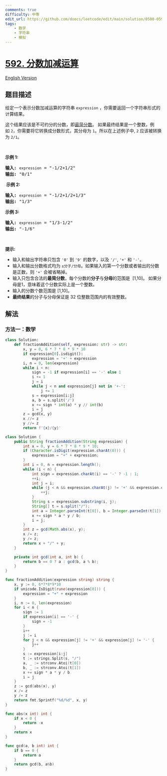```yaml
---
comments: true
difficulty: 中等
edit_url: https://github.com/doocs/leetcode/edit/main/solution/0500-0599/0592.Fraction%20Addition%20and%20Subtraction/README.md
tags:
    - 数学
    - 字符串
    - 模拟
---
```


# [592. 分数加减运算](https://leetcode.cn/problems/fraction-addition-and-subtraction)

[English Version](/solution/0500-0599/0592.Fraction%20Addition%20and%20Subtraction/README_EN.md)

## 题目描述

<!-- 这里写题目描述 -->

<p>给定一个表示分数加减运算的字符串&nbsp;<code>expression</code>&nbsp;，你需要返回一个字符串形式的计算结果。&nbsp;</p>

<p>这个结果应该是不可约分的分数，即<a href="https://baike.baidu.com/item/%E6%9C%80%E7%AE%80%E5%88%86%E6%95%B0" target="_blank">最简分数</a>。&nbsp;如果最终结果是一个整数，例如&nbsp;<code>2</code>，你需要将它转换成分数形式，其分母为&nbsp;<code>1</code>。所以在上述例子中, <code>2</code>&nbsp;应该被转换为&nbsp;<code>2/1</code>。</p>

<p>&nbsp;</p>

<p><strong>示例&nbsp;1:</strong></p>

<pre>
<strong>输入:</strong>&nbsp;<code>expression</code>&nbsp;= "-1/2+1/2"
<strong>输出:</strong> "0/1"
</pre>

<p><strong>&nbsp;示例 2:</strong></p>

<pre>
<strong>输入:</strong>&nbsp;<code>expression</code>&nbsp;= "-1/2+1/2+1/3"
<strong>输出:</strong> "1/3"
</pre>

<p><strong>示例 3:</strong></p>

<pre>
<strong>输入:</strong>&nbsp;<code>expression</code>&nbsp;= "1/3-1/2"
<strong>输出:</strong> "-1/6"
</pre>

<p>&nbsp;</p>

<p><strong>提示:</strong></p>

<ul>
	<li>输入和输出字符串只包含&nbsp;<code>'0'</code> 到&nbsp;<code>'9'</code>&nbsp;的数字，以及&nbsp;<code>'/'</code>, <code>'+'</code> 和&nbsp;<code>'-'</code>。&nbsp;</li>
	<li>输入和输出分数格式均为&nbsp;<code>±分子/分母</code>。如果输入的第一个分数或者输出的分数是正数，则&nbsp;<code>'+'</code>&nbsp;会被省略掉。</li>
	<li>输入只包含合法的<strong>最简分数</strong>，每个分数的<strong>分子</strong>与<strong>分母</strong>的范围是&nbsp;&nbsp;[1,10]。&nbsp;如果分母是1，意味着这个分数实际上是一个整数。</li>
	<li>输入的分数个数范围是 [1,10]。</li>
	<li><strong>最终结果</strong>的分子与分母保证是 32 位整数范围内的有效整数。</li>
</ul>

## 解法

### 方法一：数学

<!-- tabs:start -->

```python
class Solution:
    def fractionAddition(self, expression: str) -> str:
        x, y = 0, 6 * 7 * 8 * 9 * 10
        if expression[0].isdigit():
            expression = '+' + expression
        i, n = 0, len(expression)
        while i < n:
            sign = -1 if expression[i] == '-' else 1
            i += 1
            j = i
            while j < n and expression[j] not in '+-':
                j += 1
            s = expression[i:j]
            a, b = s.split('/')
            x += sign * int(a) * y // int(b)
            i = j
        z = gcd(x, y)
        x //= z
        y //= z
        return f'{x}/{y}'
```

```java
class Solution {
    public String fractionAddition(String expression) {
        int x = 0, y = 6 * 7 * 8 * 9 * 10;
        if (Character.isDigit(expression.charAt(0))) {
            expression = "+" + expression;
        }
        int i = 0, n = expression.length();
        while (i < n) {
            int sign = expression.charAt(i) == '-' ? -1 : 1;
            ++i;
            int j = i;
            while (j < n && expression.charAt(j) != '+' && expression.charAt(j) != '-') {
                ++j;
            }
            String s = expression.substring(i, j);
            String[] t = s.split("/");
            int a = Integer.parseInt(t[0]), b = Integer.parseInt(t[1]);
            x += sign * a * y / b;
            i = j;
        }
        int z = gcd(Math.abs(x), y);
        x /= z;
        y /= z;
        return x + "/" + y;
    }

    private int gcd(int a, int b) {
        return b == 0 ? a : gcd(b, a % b);
    }
}
```

```go
func fractionAddition(expression string) string {
	x, y := 0, 6*7*8*9*10
	if unicode.IsDigit(rune(expression[0])) {
		expression = "+" + expression
	}
	i, n := 0, len(expression)
	for i < n {
		sign := 1
		if expression[i] == '-' {
			sign = -1
		}
		i++
		j := i
		for j < n && expression[j] != '+' && expression[j] != '-' {
			j++
		}
		s := expression[i:j]
		t := strings.Split(s, "/")
		a, _ := strconv.Atoi(t[0])
		b, _ := strconv.Atoi(t[1])
		x += sign * a * y / b
		i = j
	}
	z := gcd(abs(x), y)
	x /= z
	y /= z
	return fmt.Sprintf("%d/%d", x, y)
}

func abs(x int) int {
	if x < 0 {
		return -x
	}
	return x
}

func gcd(a, b int) int {
	if b == 0 {
		return a
	}
	return gcd(b, a%b)
}
```

<!-- tabs:end -->

<!-- end -->
